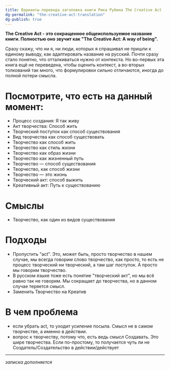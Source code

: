 ```yaml
---
title: Варианты перевода заголовка книги Рика Рубина The Creative Act - A Way of Being
dg-permalink: "the-creative-act-translation"
dg-publish: true
---
```


**The Creative Act - это сокращенное общеиспользуемое название книги. Полностью оно звучит как "The Creative Act: A way of being".**

Сразу скажу, что ни я, ни люди, которых я спрашивал не пришли к единому выводу, как адаптировать название на русский. Почти сразу стало понятно, что отталкиваться нужно от контекста. Но во-первых эта книга ещё не переведена, чтобы оценить контекст, а во-вторых толкований так много, что формулировки сильно отличаются, иногда до полной потери смысла. 

# Посмотрите, что есть на данный момент:
- Процесс создания: Я так живу
- Акт творчества: Способ жить
- Творческий поступок как способ существования
- Вид творчества как способ существовать
- Творчество как способ жить
- Творчество как стиль жизни
- Творчество как образ жизни
- Творчество как жизненный путь
- Творчество — способ существования
- Творчество, как способ жизни
- Творчество — это жизнь
- Творческий акт: способ выжить
- Креативный акт: Путь к существованию

# Смыслы
- Творчество, как один из видов существования

# Подходы
- Пропустить "act". Это, может быть, просто творчество в нашем случае, мы всегда говорим слово творчество, как просто, то есть не процесс творческий ни творческий, а там шаг поступок. А просто мы говорим творчество.
- В русском языке тоже есть понятие "творческий акт", но мы всё равно так не говорим. Мы сокращает до творчества, но в данном случае теряется смысл.
- Заменить Творчество на Креатив

# В чем проблема
- если убрать act, то уходит усиление посыла. Смысл не в самом творчестве, а именно в действии. 
- вопрос к творчеству, потому что, есть ведь смысл Создавать. Это шире творчества. Если по-простому, то получается чуть ли не Создатель/Создательство в действии/действует
  
---
_записка дополняется_